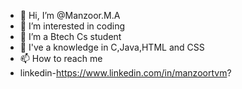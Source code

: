 - 👋 Hi, I’m @Manzoor.M.A
- 👀 I’m interested in coding
- 🌱 I’m a Btech Cs student
- 💞️ I've a knowledge in C,Java,HTML and CSS
- 📫 How to reach me
- linkedin-https://www.linkedin.com/in/manzoortvm?

<!---
Manzoorm23/Manzoorm23 is a ✨ special ✨ repository because its `README.md` (this file) appears on your GitHub profile.
You can click the Preview link to take a look at your changes.
--->
